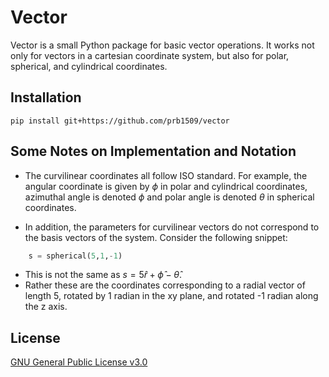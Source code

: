 # Vector      

Vector is a small Python package for basic vector operations. It works not only for vectors in a cartesian coordinate system, but also for polar, spherical, and cylindrical coordinates.

## Installation

    pip install git+https://github.com/prb1509/vector

## Some Notes on Implementation and Notation

- The curvilinear coordinates all follow ISO standard. 
For example, the angular coordinate is given by $\phi$ in polar and cylindrical coordinates, azimuthal angle is denoted $\phi$ and polar angle is denoted $\theta$ in spherical coordinates.

- In addition, the parameters for curvilinear vectors do not correspond to the basis vectors of the system. Consider the following snippet:

```python
    s = spherical(5,1,-1)
```

- This is not the same as $s = 5 \hat{r} + \hat{\phi} - \hat{\theta}$.
- Rather these are the coordinates corresponding to a radial vector of length 5, rotated by 1 radian in the xy plane, and rotated -1 radian along the z axis.

## License

[GNU General Public License v3.0](https://www.gnu.org/licenses/gpl-3.0.en.html)